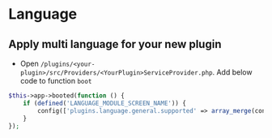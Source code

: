 # Language

## Apply multi language for your new plugin

- Open `/plugins/<your-plugin>/src/Providers/<YourPlugin>ServiceProvider.php`. Add below code to function `boot`

```php
$this->app->booted(function () {
    if (defined('LANGUAGE_MODULE_SCREEN_NAME')) {
        config(['plugins.language.general.supported' => array_merge(config('plugins.language.general.supported'), [<YOUR_PLUGIN>_MODULE_SCREEN_NAME])]);
    }
});
```
